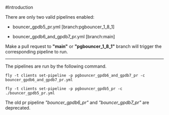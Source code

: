 #Introduction

There are only two valid pipelines enabled:

- bouncer_gpdb5_pr.yml [branch:pgbouncer_1_8_1]

- bouncer_gpdb6_and_gpdb7_pr.yml [branch:main]

Make a pull request to **"main"** or **"pgbouncer_1_8_1"** branch will trigger the corresponding pipeline to run.

---

The pipelines are run by the following command.

`fly -t clients set-pipeline -p pgbouncer_gpdb6_and_gpdb7_pr -c bouncer_gpdb6_and_gpdb7_pr.yml`

`fly -t clients set-pipeline -p pgbouncer_gpdb5_pr -c ./bouncer_gpdb5_pr.yml`

The old pr pipeline *"bouncer_gpdb6_pr"* and *"bouncer_gpdb7_pr"* are deprecated. 
